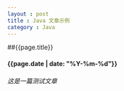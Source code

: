 ```yaml
---
layout : post
title : Java 文章示例
category : Java
---
```

##{{page.title}} 
#### {{page.date | date: "%Y-%m-%d"}}
###### 这是一篇测试文章